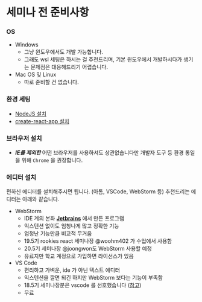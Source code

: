 # 세미나 전 준비사항

### OS

- Windows
    - 그냥 윈도우에서도 개발 가능합니다.
    - 그래도 wsl 세팅은 하시는 걸 추천드리며, 기본 윈도우에서 개발하시다가 생기는 문제점은 대응해드리기 어렵습니다.
- Mac OS 및 Linux
    - 따로 준비할 건 없습니다.

### 환경 세팅

- [NodeJS 설치](https://ooeunz.tistory.com/5)
- [create-react-app 설치](https://create-react-app.dev/docs/getting-started/)

### 브라우저 설치

- ***IE를 제외한*** 어떤 브라우저를 사용하셔도 상관없습니다만 개발자 도구 등 환경 통일을 위해 `Chrome` 을 권장합니다.

### 에디터 설치

편하신 에디터를 설치해주시면 됩니다. (아톰, VSCode, WebStorm 등) 추천드리는 에디터는 아래와 같습니다.

- WebStorm
    - IDE 계의 본좌 [**Jetbrains**](https://www.jetbrains.com/ko-kr/) 에서 만든 프로그램
    - 익스텐션 없이도 엄청나게 많고 정확한 기능
    - 엄청난 기능만큼 비교적 무거움
    - 19.5기 rookies react 세미나장 @woohm402 가 수업에서 사용함
    - 20.5기 세미나장 @joongwon도 WebStorm 사용할 예정
    - 유료지만 학교 계정으로 가입하면 라이선스가 있음
- VS Code
    - 편리하고 가벼운, ide 가 아닌 텍스트 에디터
    - 익스텐션을 깔면 되긴 하지만 WebStorm 보다는 기능이 부족함
    - 18.5기 세미나장분은 vscode 를
      선호했습니다 ([참고](https://github.com/wafflestudio/18.5-rookies/tree/master/frontend#%EC%97%90%EB%94%94%ED%84%B0-%EC%84%A4%EC%B9%98))
    - 무료
